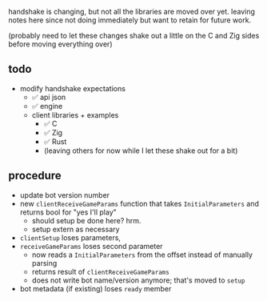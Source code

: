 handshake is changing, but not all the libraries are moved over yet. leaving notes here since not doing immediately but want to retain for future work. 

(probably need to let these changes shake out a little on the C and Zig sides before moving everything over)

## todo
* modify handshake expectations
  * ✅ api json
  * ✅ engine
  * client libraries + examples
    * ✅ C
    * ✅ Zig
    * ✅ Rust
    * (leaving others for now while I let these shake out for a bit)

## procedure
* update bot version number
* new `clientReceiveGameParams` function that takes `InitialParameters` and returns bool for "yes I'll play"
  * should setup be done here? hrm. 
  * setup extern as necessary
* `clientSetup` loses parameters,
* `receiveGameParams` loses second parameter
  * now reads a `InitialParameters` from the offset instead of manually parsing
  * returns result of `clientReceiveGameParams`
  * does not write bot name/version anymore; that's moved to `setup`
* bot metadata (if existing) loses `ready` member

